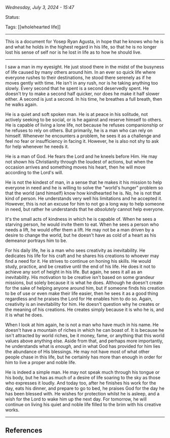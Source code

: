 
*Wednesday, July 3, 2024 - 15:47*

Status:

Tags: [[wholehearted life]]

---

This is a document for Yosep Ryan Agusta, in hope that he knows who he is and what he holds in the highest regard in his life, so that he is no longer lost his sense of self nor is he lost in life as to how he should live.

---

I saw a man in my eyesight. He just stood there in the midst of the busyness of life caused by many others around him. In an ever so quick life where everyone rushes to their destinations, he stood there serenely as if he moves gently with time. He isn't in any rush, nor is he taking anything too slowly. Every second that he spent is a second deservedly spent. He doesn't try to make a second half quicker, nor does he make it half slower either. A second is just a second. In his time, he breathes a full breath, then he walks again.

He is a quiet and soft spoken man. He is at peace in his solitude, not actively seeking to be social, or is he against and reserve himself to others. He is capable of living a lone life, not because he refuses companionship or he refuses to rely on others. But primarily, he is a man who can rely on himself. Whenever he encounters a problem, he sees it as a challenge and feel no fear or insufficiency in facing it. However, he is also not shy to ask for help whenever he needs it.

He is a man of God. He fears the Lord and he kneels before Him. He may not shown his Christianity through the loudest of actions, but when the occasion arrives and something moves his heart, then he will move according to the Lord's will.

He is not the kindest of man, in a sense that he makes it his mission to help everyone in need and he is willing to solve the "world's hunger" problem so that the world (and himself) know how kindhearted he is. No, he is not that kind of person. He understands very well his limitations and he accepted it. However, this is not an excuse for him to not go a long way to help someone in need, but rather he understands that he *absolutely* cannot help everyone. 

It's the small acts of kindness in which he is capable of. When he sees a starving person, he would invite them to eat. When he sees a person who needs a lift, he would offer them a lift. He may not be a man driven by a desire to change the world, but he doesn't have as cold of a heart as his demeanor portrays him to be.

For his daily life, he is a man who sees creativity as inevitability. He dedicates his life for his craft and he shares his creations to whoever may find a need for it. He strives to continue on honing his skills. He would study, practice, and be creative until the end of his life. He does it not to achieve any sort of height in his life. But again, he sees it all as an inevitability. His motivation to be creative isn't based on some grandeur missions, but solely because it is what he does. Although he doesn't create for the sake of helping anyone around him, but if someone finds his creation to be of use or even make their life easier, then he sees it as a good thing regardless and he praises the Lord for He enables him to do so. Again, creativity is an inevitability for him. He doesn't question why he creates or the meaning of his creations. He creates simply because it is who he is, and it is what he does.

When I look at him again, he is not a man who have much in his name. He doesn't have a mountain of riches in which he can boast of. It is because he isn't attracted by world riches, be it money, fame, or anything that this world values above anything else. Aside from that, and perhaps more importantly, he understands what is *enough,* and in what God has provided for him lies the abundance of His blessings. He may not have most of what other people chase in this life, but he certainly has more than enough in order for him to live a proper and noble life.

He is indeed a simple man. He may not speak much through his tongue or his body, but he has as much of a desire of life soaring to the sky as those who expresses it loudly. And today too, after he finishes his work for the day, eats his dinner, and prepare to go to bed, he praises God for the day he has been blessed with. He wishes for protection whilst he is asleep, and a wish for the Lord to wake him up the next day. For tomorrow, he will continue on living his quiet and noble life filled to the brim with his creative works. 

---
## References
